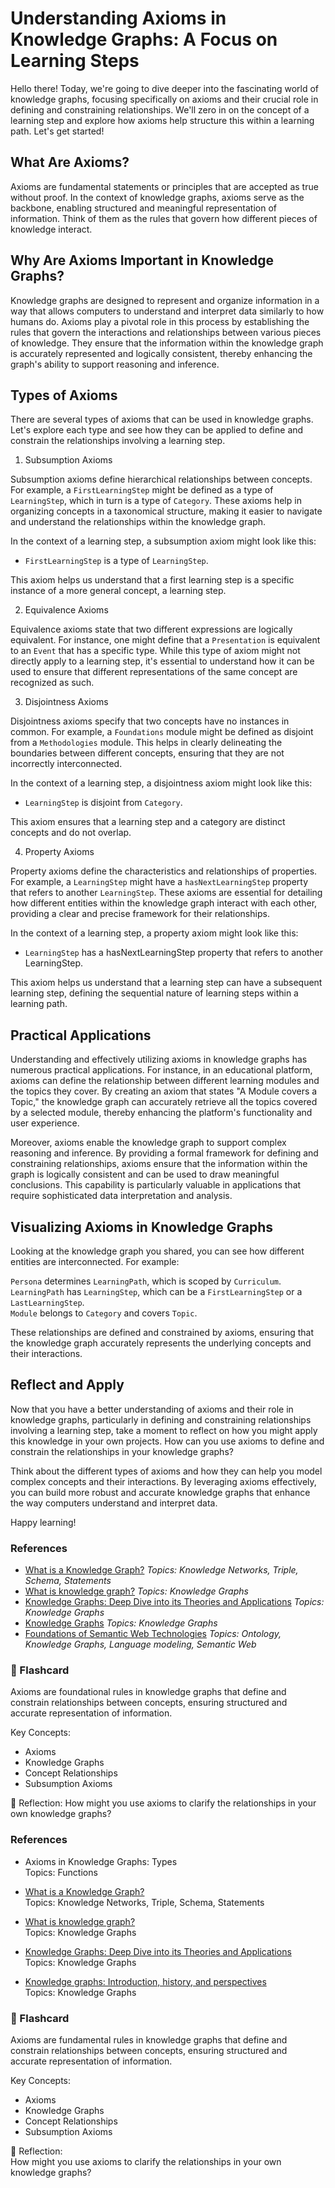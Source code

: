# Understanding Axioms in Knowledge Graphs: A Focus on Learning Steps

Hello there! Today, we're going to dive deeper into the fascinating world of knowledge graphs, focusing specifically on axioms and their crucial role in defining and constraining relationships. We'll zero in on the concept of a learning step and explore how axioms help structure this within a learning path. Let's get started!

## What Are Axioms?

Axioms are fundamental statements or principles that are accepted as true without proof. In the context of knowledge graphs, axioms serve as the backbone, enabling structured and meaningful representation of information. Think of them as the rules that govern how different pieces of knowledge interact.

## Why Are Axioms Important in Knowledge Graphs?

Knowledge graphs are designed to represent and organize information in a way that allows computers to understand and interpret data similarly to how humans do. Axioms play a pivotal role in this process by establishing the rules that govern the interactions and relationships between various pieces of knowledge. They ensure that the information within the knowledge graph is accurately represented and logically consistent, thereby enhancing the graph's ability to support reasoning and inference.

## Types of Axioms

There are several types of axioms that can be used in knowledge graphs. Let's explore each type and see how they can be applied to define and constrain the relationships involving a learning step.

1. Subsumption Axioms

Subsumption axioms define hierarchical relationships between concepts. For example, a `FirstLearningStep` might be defined as a type of `LearningStep`, which in turn is a type of `Category`. These axioms help in organizing concepts in a taxonomical structure, making it easier to navigate and understand the relationships within the knowledge graph.

In the context of a learning step, a subsumption axiom might look like this:

- `FirstLearningStep` is a type of `LearningStep`.

This axiom helps us understand that a first learning step is a specific instance of a more general concept, a learning step.

2. Equivalence Axioms

Equivalence axioms state that two different expressions are logically equivalent. For instance, one might define that a `Presentation` is equivalent to an `Event` that has a specific type. While this type of axiom might not directly apply to a learning step, it's essential to understand how it can be used to ensure that different representations of the same concept are recognized as such.

3. Disjointness Axioms

Disjointness axioms specify that two concepts have no instances in common. For example, a `Foundations` module might be defined as disjoint from a `Methodologies` module. This helps in clearly delineating the boundaries between different concepts, ensuring that they are not incorrectly interconnected.

In the context of a learning step, a disjointness axiom might look like this:

- `LearningStep` is disjoint from `Category`.

This axiom ensures that a learning step and a category are distinct concepts and do not overlap.

4. Property Axioms

Property axioms define the characteristics and relationships of properties. For example, a `LearningStep` might have a `hasNextLearningStep` property that refers to another `LearningStep`. These axioms are essential for detailing how different entities within the knowledge graph interact with each other, providing a clear and precise framework for their relationships.

In the context of a learning step, a property axiom might look like this:

- `LearningStep` has a hasNextLearningStep property that refers to another LearningStep.

This axiom helps us understand that a learning step can have a subsequent learning step, defining the sequential nature of learning steps within a learning path.

## Practical Applications

Understanding and effectively utilizing axioms in knowledge graphs has numerous practical applications. For instance, in an educational platform, axioms can define the relationship between different learning modules and the topics they cover. By creating an axiom that states "A Module covers a Topic," the knowledge graph can accurately retrieve all the topics covered by a selected module, thereby enhancing the platform's functionality and user experience.

Moreover, axioms enable the knowledge graph to support complex reasoning and inference. By providing a formal framework for defining and constraining relationships, axioms ensure that the information within the graph is logically consistent and can be used to draw meaningful conclusions. This capability is particularly valuable in applications that require sophisticated data interpretation and analysis.

## Visualizing Axioms in Knowledge Graphs

Looking at the knowledge graph you shared, you can see how different entities are interconnected. For example:

`Persona` determines `LearningPath`, which is scoped by `Curriculum`.  
`LearningPath` has `LearningStep`, which can be a `FirstLearningStep` or a `LastLearningStep`.  
`Module` belongs to `Category` and covers `Topic`.

These relationships are defined and constrained by axioms, ensuring that the knowledge graph accurately represents the underlying concepts and their interactions.

## Reflect and Apply
Now that you have a better understanding of axioms and their role in knowledge graphs, particularly in defining and constraining relationships involving a learning step, take a moment to reflect on how you might apply this knowledge in your own projects. How can you use axioms to define and constrain the relationships in your knowledge graphs?

Think about the different types of axioms and how they can help you model complex concepts and their interactions. By leveraging axioms effectively, you can build more robust and accurate knowledge graphs that enhance the way computers understand and interpret data.

Happy learning!

### References
- [What is a Knowledge Graph?](https://www.youtube.com/watch?v=y7sXDpffzQQ) _Topics: Knowledge Networks, Triple, Schema, Statements_
- [What is knowledge graph?](https://www.ibm.com/topics/knowledge-graph) _Topics: Knowledge Graphs_
- [Knowledge Graphs: Deep Dive into its Theories and Applications](https://www.analyticsvidhya.com/blog/2023/01/knowledge-graphs-deep-dive-into-its-theories-and-applications/) _Topics: Knowledge Graphs_
- [Knowledge Graphs](https://dl.acm.org/doi/10.1145/3447772) _Topics: Knowledge Graphs_
- [Foundations of Semantic Web Technologies](https://www.semantic-web-book.org/index.html) _Topics: Ontology, Knowledge Graphs, Language modeling, Semantic Web_

### 🧠 Flashcard

Axioms are foundational rules in knowledge graphs that define and constrain relationships between concepts, ensuring structured and accurate representation of information.

Key Concepts:
- Axioms
- Knowledge Graphs
- Concept Relationships
- Subsumption Axioms

🔁 Reflection: How might you use axioms to clarify the relationships in your own knowledge graphs?

### References
- Axioms in Knowledge Graphs: Types  
  Topics: Functions
  
- [What is a Knowledge Graph?](https://www.youtube.com/watch?v=y7sXDpffzQQ)  
  Topics: Knowledge Networks, Triple, Schema, Statements

- [What is knowledge graph?](https://www.ibm.com/topics/knowledge-graph)  
  Topics: Knowledge Graphs
  
- [Knowledge Graphs: Deep Dive into its Theories and Applications](https://www.analyticsvidhya.com/blog/2023/01/knowledge-graphs-deep-dive-into-its-theories-and-applications/)  
  Topics: Knowledge Graphs
  
- [Knowledge graphs: Introduction, history, and perspectives](https://onlinelibrary.wiley.com/doi/10.1002/aaai.12033)  
  Topics: Knowledge Graphs
  
### 🧠 Flashcard

Axioms are fundamental rules in knowledge graphs that define and constrain relationships between concepts, ensuring structured and accurate representation of information.

Key Concepts:
- Axioms
- Knowledge Graphs
- Concept Relationships
- Subsumption Axioms

🔁 Reflection:  
How might you use axioms to clarify the relationships in your own knowledge graphs?
